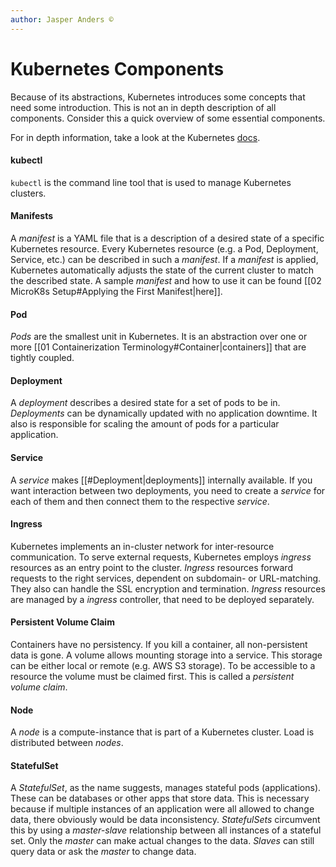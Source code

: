 ```yaml
---
author: Jasper Anders ©
---
```


# Kubernetes Components

Because of its abstractions, Kubernetes introduces some concepts that need some introduction. This is not an in depth description of all components. Consider this a quick overview of some essential components.

For in depth information, take a look at the Kubernetes [docs](https://kubernetes.io/docs/home/).

#### kubectl

`kubectl` is the command line tool that is used to manage Kubernetes clusters.

#### Manifests

A _manifest_ is a YAML file that is a description of a desired state of a specific Kubernetes resource. Every Kubernetes resource (e.g. a Pod, Deployment, Service, etc.) can be described in such a _manifest_. If a _manifest_ is applied, Kubernetes automatically adjusts the state of the current cluster to match the described state. A sample _manifest_ and how to use it can be found [[02 MicroK8s Setup#Applying the First Manifest|here]].

#### Pod

_Pods_ are the smallest unit in Kubernetes. It is an abstraction over one or more [[01 Containerization Terminology#Container|containers]] that are tightly coupled.

#### Deployment

A _deployment_ describes a desired state for a set of pods to be in. _Deployments_ can be dynamically updated with no application downtime. It also is responsible for scaling the amount of pods for a particular application.

#### Service

A _service_ makes [[#Deployment|deployments]] internally available. If you want interaction between two deployments, you need to create a _service_ for each of them and then connect them to the respective _service_.

#### Ingress

Kubernetes implements an in-cluster network for inter-resource communication. To serve external requests, Kubernetes employs _ingress_ resources as an entry point to the cluster. _Ingress_ resources forward requests to the right services, dependent on subdomain- or URL-matching. They also can handle the SSL encryption and termination. _Ingress_ resources are managed by a _ingress_ controller, that need to be deployed separately.

#### Persistent Volume Claim

Containers have no persistency. If you kill a container, all non-persistent data is gone. A volume allows mounting storage into a service. This storage can be either local or remote (e.g. AWS S3 storage). To be accessible to a resource the volume must be claimed first. This is called a _persistent volume claim_.

#### Node

A _node_ is a compute-instance that is part of a Kubernetes cluster. Load is distributed between _nodes_.

#### StatefulSet

A _StatefulSet_, as the name suggests, manages stateful pods (applications). These can be databases or other apps that store data. This is necessary because if multiple instances of an application were all allowed to change data, there obviously would be data inconsistency. _StatefulSets_ circumvent this by using a _master-slave_ relationship between all instances of a stateful set. Only the _master_ can make actual changes to the data. _Slaves_ can still query data or ask the _master_ to change data.
